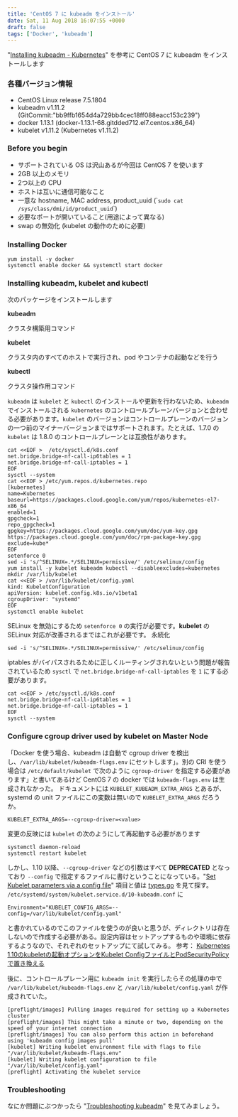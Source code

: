 ```yaml
---
title: 'CentOS 7 に kubeadm をインストール'
date: Sat, 11 Aug 2018 16:07:55 +0000
draft: false
tags: ['Docker', 'kubeadm']
---
```


"[Installing kubeadm - Kubernetes](https://kubernetes.io/docs/setup/independent/install-kubeadm/)" を参考に CentOS 7 に kubeadm をインストールします

### 各種バージョン情報

* CentOS Linux release 7.5.1804
* kubeadm v1.11.2 (GitCommit:"bb9ffb1654d4a729bb4cec18ff088eacc153c239")
* docker 1.13.1 (docker-1.13.1-68.gitdded712.el7.centos.x86\_64)
* kubelet v1.11.2 (Kubernetes v1.11.2)

### Before you begin

* サポートされている OS は沢山あるが今回は CentOS 7 を使います
* 2GB 以上のメモリ
* 2つ以上の CPU
* ホストは互いに通信可能なこと
* 一意な hostname, MAC address, product\_uuid (\``sudo cat /sys/class/dmi/id/product_uuid`\`)
* 必要なポートが開いていること(用途によって異なる)
* swap の無効化 (kubelet の動作のために必要)

### Installing Docker

```
yum install -y docker
systemctl enable docker && systemctl start docker
```

### Installing kubeadm, kubelet and kubectl

次のパッケージをインストールします

**kubeadm**

クラスタ構築用コマンド

**kubelet**

クラスタ内のすべてのホストで実行され、pod やコンテナの起動などを行う

**kubectl**

クラスタ操作用コマンド

`kubeadm` は `kubelet` と `kubectl` のインストールや更新を行わないため、`kubeadm` でインストールされる `kubernetes` のコントロールプレーンバージョンと合わせる必要があります。`kubelet` のバージョンはコントロールプレーンのバージョンの一つ前のマイナーバージョンまではサポートされます。たとえば、1.7.0 の `kubelet` は 1.8.0 のコントロールプレーンとは互換性があります。

```
cat <<EOF >  /etc/sysctl.d/k8s.conf
net.bridge.bridge-nf-call-ip6tables = 1
net.bridge.bridge-nf-call-iptables = 1
EOF
sysctl --system
cat <<EOF > /etc/yum.repos.d/kubernetes.repo
[kubernetes]
name=Kubernetes
baseurl=https://packages.cloud.google.com/yum/repos/kubernetes-el7-x86_64
enabled=1
gpgcheck=1
repo_gpgcheck=1
gpgkey=https://packages.cloud.google.com/yum/doc/yum-key.gpg https://packages.cloud.google.com/yum/doc/rpm-package-key.gpg
exclude=kube*
EOF
setenforce 0
sed -i 's/^SELINUX=.*/SELINUX=permissive/' /etc/selinux/config
yum install -y kubelet kubeadm kubectl --disableexcludes=kubernetes
mkdir /var/lib/kubelet
cat <<EOF > /var/lib/kubelet/config.yaml
kind: KubeletConfiguration
apiVersion: kubelet.config.k8s.io/v1beta1
cgroupDriver: "systemd"
EOF
systemctl enable kubelet
```

SELinux を無効にするため `setenforce 0` の実行が必要です。**kubelet** の SELinux 対応が改善されるまではこれが必要です。 永続化

```
sed -i 's/^SELINUX=.*/SELINUX=permissive/' /etc/selinux/config
```

iptables がバイパスされるために正しくルーティングされないという問題が報告されているため `sysctl` で `net.bridge.bridge-nf-call-iptables` を `1` にする必要があります。

```
cat <<EOF > /etc/sysctl.d/k8s.conf
net.bridge.bridge-nf-call-ip6tables = 1
net.bridge.bridge-nf-call-iptables = 1
EOF
sysctl --system
```

### Configure cgroup driver used by kubelet on Master Node

「Docker を使う場合、kubeadm は自動で cgroup driver を検出し、`/var/lib/kubelet/kubeadm-flags.env` にセットします」。別の CRI を使う場合は `/etc/default/kubelet` で次のように `cgroup-driver` を指定する必要があります」と書いてあるけど CentOS 7 の docker では `kubeadm-flags.env` は生成されなかった。 ドキュメントには `KUBELET_KUBEADM_EXTRA_ARGS` とあるが、systemd の unit ファイルにこの変数は無いので `KUBELET_EXTRA_ARGS` だろうか。

```
KUBELET_EXTRA_ARGS=--cgroup-driver=<value>
```

変更の反映には `kubelet` の次のようにして再起動する必要があります

```
systemctl daemon-reload
systemctl restart kubelet
```

しかし、1.10 以降、`--cgroup-driver` などの引数はすべて **DEPRECATED** となっており `--config` で指定するファイルに書けということになっている。"[Set Kubelet parameters via a config file](https://kubernetes.io/docs/tasks/administer-cluster/kubelet-config-file/)" 項目と値は [types.go](https://github.com/kubernetes/kubernetes/blob/release-1.10/pkg/kubelet/apis/kubeletconfig/v1beta1/types.go) を見て探す。 `/etc/systemd/system/kubelet.service.d/10-kubeadm.conf` に

```
Environment="KUBELET_CONFIG_ARGS=--config=/var/lib/kubelet/config.yaml"
```

と書かれているのでこのファイルを使うのが良いと思うが、ディレクトリは存在しないので作成する必要がある。設定内容はセットアップするものや環境に依存するようなので、それぞれのセットアップにて試してみる。 参考： [Kubernetes 1.10のkubeletの起動オプションをKubelet ConfigファイルとPodSecurityPolicyで置き換える](https://www.kaitoy.xyz/2018/05/05/kubernetes-kubelet-config-and-pod-sec-policy/)

後に、コントロールプレーン用に `kubeadm init` を実行したらその処理の中で `/var/lib/kubelet/kubeadm-flags.env` と `/var/lib/kubelet/config.yaml` が作成されていた。

```
[preflight/images] Pulling images required for setting up a Kubernetes cluster
[preflight/images] This might take a minute or two, depending on the speed of your internet connection
[preflight/images] You can also perform this action in beforehand using 'kubeadm config images pull'
[kubelet] Writing kubelet environment file with flags to file "/var/lib/kubelet/kubeadm-flags.env"
[kubelet] Writing kubelet configuration to file "/var/lib/kubelet/config.yaml"
[preflight] Activating the kubelet service
```

### Troubleshooting

なにか問題にぶつかったら "[Troubleshooting kubeadm](https://kubernetes.io/docs/setup/independent/troubleshooting-kubeadm/)" を見てみましょう。
